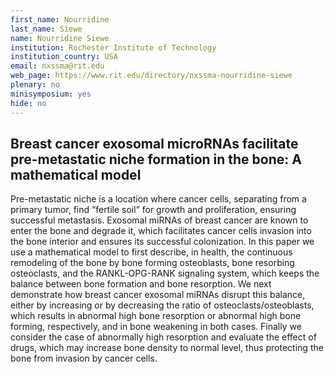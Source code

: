 ```yaml
---
first_name: Nourridine
last_name: Siewe
name: Nourridine Siewe
institution: Rochester Institute of Technology
institution_country: USA
email: nxssma@rit.edu
web_page: https://www.rit.edu/directory/nxssma-nourridine-siewe
plenary: no
minisymposium: yes
hide: no
---
```


## Breast cancer exosomal microRNAs facilitate pre-metastatic niche formation in the bone: A mathematical model

Pre-metastatic niche is a location where cancer cells, separating from a primary tumor, find “fertile soil” for growth and proliferation, ensuring successful metastasis. Exosomal miRNAs of breast cancer are known to enter the bone and degrade it, which facilitates cancer cells invasion into the bone interior and ensures its successful colonization. In this paper we use a mathematical
model to first describe, in health, the continuous remodeling of the bone by bone forming osteoblasts, bone resorbing osteoclasts, and the RANKL-OPG-RANK signaling system, which
keeps the balance between bone formation and bone resorption. We next demonstrate how breast cancer exosomal miRNAs disrupt this balance, either by increasing or by decreasing the ratio of osteoclasts/osteoblasts, which results in abnormal high bone resorption or abnormal high bone forming, respectively, and in bone weakening in both cases. Finally we consider the case of
abnormally high resorption and evaluate the effect of drugs, which may increase bone density to normal level, thus protecting the bone from invasion by cancer cells.


